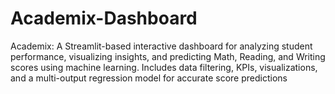 # Academix-Dashboard
Academix: A Streamlit-based interactive dashboard for analyzing student performance, visualizing insights, and predicting Math, Reading, and Writing scores using machine learning. Includes data filtering, KPIs, visualizations, and a multi-output regression model for accurate score predictions
